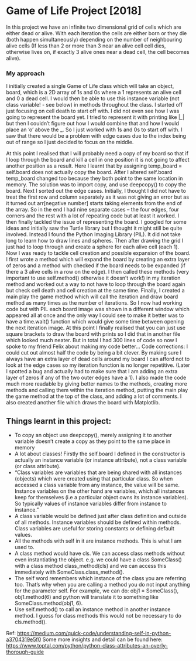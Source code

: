 # Game of Life Project [2018]
In this project we have an infinite two dimensional grid of cells which are either dead or alive. With each iteration the cells are either born or they die (both happen simultaneously) depending on the number of neighbouring alive cells (If less than 2 or more than 3 near an alive cell cell dies, otherwise lives on, if exactly 3 alive ones near a dead cell, the cell becomes alive). 

### My approach

I initially created a single Game of Life class which will take an object, board, which is a 2D array of 1s and 0s where a 1 represents an alive cell and 0 a dead cell. I would then be able to use this instance variable (not class variable! - see below) in methods throughout the class. I started off just focusing on cell death to start off with. I did not even see how I was going to represent the board yet. I tried to represent it with printing like |_| but then I couldn’t figure out how I would combine that and how I would place an ‘o’ above the _. 
So I just worked with 1s and 0s to start off with. I saw that there would be a problem with edge cases due to the index being out of range so I just decided to focus on the middle. 

At this point I realised that I will probably need a copy of my board so that if I loop through the board and kill a cell in one position it is not going to affect another position as a result. Here I learnt that by assigning temp_board = self.board does not actually copy the board. After I altered self.board temp_board changed too because they both point to the same location in memory. The solution was to import copy, and use deepcopy() to copy the board. Next I sorted out the edge cases. Initially, I thought I did not have to treat the first row and column separately as it was not giving an error but as it turned out arr[negative number] starts taking elements from the end of the array. So in the end I had nine separate cases – the four edges, four corners and the rest with a lot of repeating code but at least it worked. 
I then finally tackled the issue of representing the board. I googled for some ideas and initially saw the Turtle library but I thought it might still be quite involved. Instead I found the Python Imaging Library (PIL). It did not take long to learn how to draw lines and spheres. Then after drawing the grid I just had to loop through and create a sphere for each alive cell (each 1). 
Now I was ready to tackle cell creation and possible expansion of the board. I first wrote a method which will expand the board by creating an extra layer of zeros and a method with checked if the board needs to be expanded (if there a 3 alive cells in a row on the edge). I then called these methods (very important to use self.method() otherwise it doesn’t work!) in my iteration method and worked out a way to not have to loop through the board again but check cell death and cell creation at the same time. Finally, I created a main play the game method which will call the iteration and draw board method as many times as the number of iterations. 
So I now had working code but with PIL each board image was shown in a different window which appeared all at once and the only way I could see to make it better was to have a time.wait() function which would give some time between opening the next iteration image. At this point I finally realised that you can just use square brackets to draw the board with prints so I did that in another file which looked much neater. But in total I had 300 lines of code so now I spoke to my friend Felix about making my code better…
Code corrections: I could cut out almost half the code by being a bit clever. By making sure I always have an extra layer of dead cells around my board I can afford not to look at the edge cases so my iteration function is no longer repetitive. (Later I spotted a bug and actually had to make sure that I am adding an extra layer of zeros if any of the two outer edges have a 1). I also made the code much more readable by giving better names to the methods, creating more methods and calling them within the iteration method, putting the main play the game method at the top of the class, and  adding a lot of comments. 
I also created another file which draws the board with Matplotlib.

## Things learnt in this project:
  
  * To copy an object use deepcopy(), merely assigning it to another variable doesn’t create a copy as they point to the same place in memory
  * A lot about classes! Firstly the self.board I defined in the constructor is actually an instance variable (or instance attribute), not a class variable (or class attribute). 
  * “Class variables are variables that are being shared with all instances (objects) which were created using that particular class. So when accessed a class variable from any instance, the value will be same. Instance variables on the other hand are variables, which all instances keep for themselves (i.e a particular object owns its instance variables). So typically values of instance variables differ from instance to instance.” 
  * A class variable would be defined just after class definition and outside of all methods. Instance variables should be defined within methods. Class variables are useful for storing constants or defining default values.
  * All the methods with self in it are instance methods. This is what I am used to.
  * A class method would have cls. We can access class methods without even instantiating the object. e.g. we could have a class SomeClass() with a class method class_method(cls) and we can access this immediately with SomeClass.class_method().
  * The self word remembers which instance of the class you are referring too. That’s why when you are calling a method you do not input anything for the parameter self. For example, we can do: obj1 = SomeClass(), obj1.method(6) and python will translate it to something like SomeClass.method(obj1, 6).
  * Use self.method() to call an instance method in another instance method. I guess for class methods this would not be necessary to do cls.method(). 

Ref: https://medium.com/quick-code/understanding-self-in-python-a3704319e5f0
Some more insights and detail can be found here: https://www.toptal.com/python/python-class-attributes-an-overly-thorough-guide
